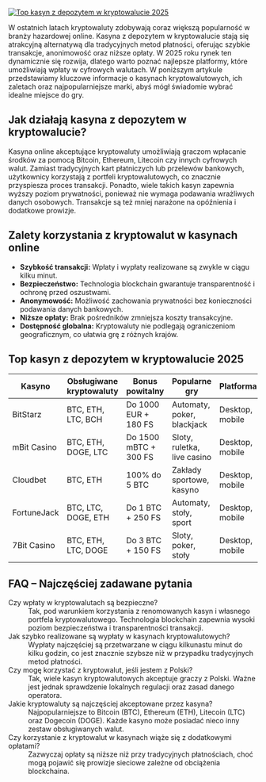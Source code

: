 [![Top kasyn z depozytem w kryptowalucie 2025](https://123-caf.pages.dev/gitsignup.png)](https://vrmoo.ru/Bt82HjjY)

<p>W ostatnich latach kryptowaluty zdobywają coraz większą popularność w branży hazardowej online. Kasyna z depozytem w kryptowalucie stają się atrakcyjną alternatywą dla tradycyjnych metod płatności, oferując szybkie transakcje, anonimowość oraz niższe opłaty. W 2025 roku rynek ten dynamicznie się rozwija, dlatego warto poznać najlepsze platformy, które umożliwiają wpłaty w cyfrowych walutach. W poniższym artykule przedstawiamy kluczowe informacje o kasynach kryptowalutowych, ich zaletach oraz najpopularniejsze marki, abyś mógł świadomie wybrać idealne miejsce do gry.</p>  <h2>Jak działają kasyna z depozytem w kryptowalucie?</h2> <p>Kasyna online akceptujące kryptowaluty umożliwiają graczom wpłacanie środków za pomocą Bitcoin, Ethereum, Litecoin czy innych cyfrowych walut. Zamiast tradycyjnych kart płatniczych lub przelewów bankowych, użytkownicy korzystają z portfeli kryptowalutowych, co znacznie przyspiesza proces transakcji. Ponadto, wiele takich kasyn zapewnia wyższy poziom prywatności, ponieważ nie wymaga podawania wrażliwych danych osobowych. Transakcje są też mniej narażone na opóźnienia i dodatkowe prowizje.</p>  <h2>Zalety korzystania z kryptowalut w kasynach online</h2> <ul> <li><strong>Szybkość transakcji:</strong> Wpłaty i wypłaty realizowane są zwykle w ciągu kilku minut.</li> <li><strong>Bezpieczeństwo:</strong> Technologia blockchain gwarantuje transparentność i ochronę przed oszustwami.</li> <li><strong>Anonymowość:</strong> Możliwość zachowania prywatności bez konieczności podawania danych bankowych.</li> <li><strong>Niższe opłaty:</strong> Brak pośredników zmniejsza koszty transakcyjne.</li> <li><strong>Dostępność globalna:</strong> Kryptowaluty nie podlegają ograniczeniom geograficznym, co ułatwia grę z różnych krajów.</li> </ul>  <h2>Top kasyn z depozytem w kryptowalucie 2025</h2> <table> <thead> <tr> <th>Kasyno</th> <th>Obsługiwane kryptowaluty</th> <th>Bonus powitalny</th> <th>Popularne gry</th> <th>Platforma</th> </tr> </thead> <tbody> <tr> <td>BitStarz</td> <td>BTC, ETH, LTC, BCH</td> <td>Do 1000 EUR + 180 FS</td> <td>Automaty, poker, blackjack</td> <td>Desktop, mobile</td> </tr> <tr> <td>mBit Casino</td> <td>BTC, ETH, DOGE, LTC</td> <td>Do 1500 mBTC + 300 FS</td> <td>Sloty, ruletka, live casino</td> <td>Desktop, mobile</td> </tr> <tr> <td>Cloudbet</td> <td>BTC, ETH</td> <td>100% do 5 BTC</td> <td>Zakłady sportowe, kasyno</td> <td>Desktop, mobile</td> </tr> <tr> <td>FortuneJack</td> <td>BTC, LTC, DOGE, ETH</td> <td>Do 1 BTC + 250 FS</td> <td>Automaty, stoły, sport</td> <td>Desktop, mobile</td> </tr> <tr> <td>7Bit Casino</td> <td>BTC, ETH, LTC, DOGE</td> <td>Do 3 BTC + 150 FS</td> <td>Sloty, poker, stoły</td> <td>Desktop, mobile</td> </tr> </tbody> </table>  <h2>FAQ – Najczęściej zadawane pytania</h2> <dl> <dt>Czy wpłaty w kryptowalutach są bezpieczne?</dt> <dd>Tak, pod warunkiem korzystania z renomowanych kasyn i własnego portfela kryptowalutowego. Technologia blockchain zapewnia wysoki poziom bezpieczeństwa i transparentności transakcji.</dd>  <dt>Jak szybko realizowane są wypłaty w kasynach kryptowalutowych?</dt> <dd>Wypłaty najczęściej są przetwarzane w ciągu kilkunastu minut do kilku godzin, co jest znacznie szybsze niż w przypadku tradycyjnych metod płatności.</dd>  <dt>Czy mogę korzystać z kryptowalut, jeśli jestem z Polski?</dt> <dd>Tak, wiele kasyn kryptowalutowych akceptuje graczy z Polski. Ważne jest jednak sprawdzenie lokalnych regulacji oraz zasad danego operatora.</dd>  <dt>Jakie kryptowaluty są najczęściej akceptowane przez kasyna?</dt> <dd>Najpopularniejsze to Bitcoin (BTC), Ethereum (ETH), Litecoin (LTC) oraz Dogecoin (DOGE). Każde kasyno może posiadać nieco inny zestaw obsługiwanych walut.</dd>  <dt>Czy korzystanie z kryptowalut w kasynach wiąże się z dodatkowymi opłatami?</dt> <dd>Zazwyczaj opłaty są niższe niż przy tradycyjnych płatnościach, choć mogą pojawić się prowizje sieciowe zależne od obciążenia blockchaina.</dd> </dl>